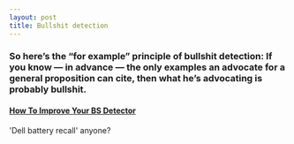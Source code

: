 ```yaml
---
layout: post
title: Bullshit detection
---
```


### So here’s the “for example” principle of bullshit detection: If you know — in advance — the only examples an advocate for a general proposition can cite, then what he’s advocating is probably bullshit.

#### [How To Improve Your BS Detector](http://adcontrarian.blogspot.co.uk/2011/04/how-to-improve-your-bs-detector.html)

'Dell battery recall' anyone?